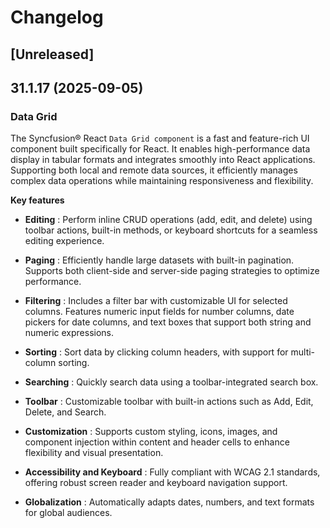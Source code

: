 # Changelog

## [Unreleased]

## 31.1.17 (2025-09-05)

### Data Grid

The Syncfusion® React `Data Grid component` is a fast and feature-rich UI component built specifically for React. It enables high-performance data display in tabular formats and integrates smoothly into React applications. Supporting both local and remote data sources, it efficiently manages complex data operations while maintaining responsiveness and flexibility.

**Key features**

- **Editing** : Perform inline CRUD operations (add, edit, and delete) using toolbar actions, built-in methods, or keyboard shortcuts for a seamless editing experience.

- **Paging** : Efficiently handle large datasets with built-in pagination. Supports both client-side and server-side paging strategies to optimize performance.

- **Filtering** : Includes a filter bar with customizable UI for selected columns. Features numeric input fields for number columns, date pickers for date columns, and text boxes that support both string and numeric expressions.

- **Sorting** : Sort data by clicking column headers, with support for multi-column sorting.

- **Searching** : Quickly search data using a toolbar-integrated search box.

- **Toolbar** : Customizable toolbar with built-in actions such as Add, Edit, Delete, and Search.

- **Customization** : Supports custom styling, icons, images, and component injection within content and header cells to enhance flexibility and visual presentation.

- **Accessibility and Keyboard** : Fully compliant with WCAG 2.1 standards, offering robust screen reader and keyboard navigation support.

- **Globalization** : Automatically adapts dates, numbers, and text formats for global audiences.